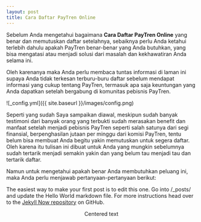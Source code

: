 ```yaml
---
layout: post
title: Cara Daftar PayTren Online
---
```


Sebelum Anda mengetahui bagaimana **Cara Daftar PayTren Online** yang benar dan memutuskan daftar setelahnya, sebaiknya perlu Anda ketahui terlebih dahulu apakah PayTren benar-benar yang Anda butuhkan, yang bisa mengatasi atau menjadi solusi dari masalah dan kekhawatiran Anda selama ini. 

Oleh karenanya maka Anda perlu membaca tuntas informasi di laman ini supaya Anda tidak terkesan terburu-buru daftar sebelum mendapat informasi yang cukup tentang PayTren, termasuk apa saja keuntungan yang Anda dapatkan setelah bergabung di komunitas pebisnis PayTren.

![_config.yml]({{ site.baseurl }}/images/config.png)

Seperti yang sudah Saya sampaikan diawal, meskipun sudah banyak testimoni dari banyak orang yang terbukti sudah merasakan benefit dan manfaat setelah menjadi pebisnis PayTren seperti salah satunya dari segi finansial, berpenghasilan jutaan per minggu dari komisi PayTren, tentu belum bisa membuat Anda begitu yakin memutuskan untuk segera daftar. Oleh karena itu tulisan ini dibuat untuk Anda yang mungkin sebelumnya sudah tertarik menjadi semakin yakin dan yang belum tau menjadi tau dan tertarik daftar.

Namun untuk mengetahui apakah benar Anda membutuhkan peluang ini, maka Anda perlu menjawab pertanyaan-pertanyaan berikut:



The easiest way to make your first post is to edit this one. Go into /_posts/ and update the Hello World markdown file. For more instructions head over to the [Jekyll Now repository](https://github.com/barryclark/jekyll-now) on GitHub.

<center>Centered text</center>
